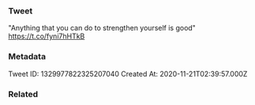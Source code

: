 ### Tweet
"Anything that you can do to strengthen yourself is good" https://t.co/fyni7hHTkB

### Metadata
Tweet ID: 1329977822325207040
Created At: 2020-11-21T02:39:57.000Z

### Related

